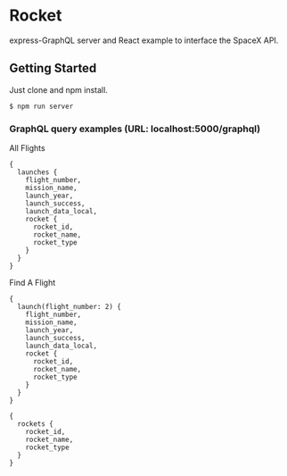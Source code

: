 # Rocket

express-GraphQL server and React example to interface the SpaceX API.

## Getting Started

Just clone and npm install.  

```
$ npm run server
```

### GraphQL query examples (URL: localhost:5000/graphql)

All Flights

```
{
  launches {
    flight_number,
    mission_name,
    launch_year,
    launch_success,
    launch_data_local,
    rocket {
      rocket_id,
      rocket_name,
      rocket_type
    }
  }
}

```

Find A Flight

```
{
  launch(flight_number: 2) {
    flight_number,
    mission_name,
    launch_year,
    launch_success,
    launch_data_local,
    rocket {
      rocket_id,
      rocket_name,
      rocket_type
    }
  }
}

```

```
{
  rockets {
    rocket_id,
    rocket_name,
    rocket_type
  }
}
```